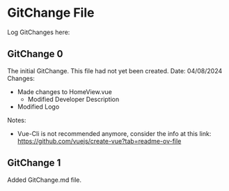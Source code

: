 # GitChange File

Log GitChanges here:

## GitChange 0

The initial GitChange. This file had not yet been created.
Date: 04/08/2024
Changes:
- Made changes to HomeView.vue
  - Modified Developer Description
- Modified Logo

Notes:
  - Vue-Cli is not recommended anymore, consider the info at this link: https://github.com/vuejs/create-vue?tab=readme-ov-file

## GitChange 1

Added GitChange.md file.